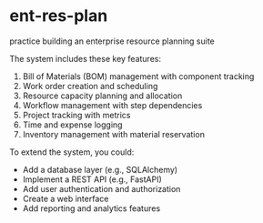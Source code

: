 # ent-res-plan
practice building an enterprise resource planning suite


The system includes these key features:

1. Bill of Materials (BOM) management with component tracking
2. Work order creation and scheduling
3. Resource capacity planning and allocation
4. Workflow management with step dependencies
5. Project tracking with metrics
6. Time and expense logging
7. Inventory management with material reservation

To extend the system, you could:

* Add a database layer (e.g., SQLAlchemy)
* Implement a REST API (e.g., FastAPI)
* Add user authentication and authorization
* Create a web interface
* Add reporting and analytics features